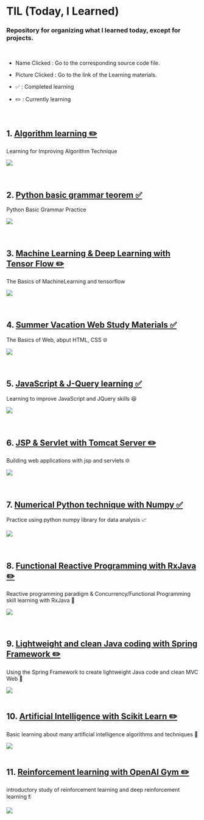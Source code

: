 # TIL (Today, I Learned)


### Repository for organizing what I learned today, except for projects.

<br>

* Name Clicked : Go to the corresponding source code file.

* Picture Clicked : Go to the link of the Learning materials.

* ✅ : Completed learning
* ✏️ : Currently learning

<br>

## 1. [Algorithm learning ✏️](https://github.com/gusdnd852/TIL/tree/master/Algorithm) 
Learning for Improving Algorithm Technique

<a href="https://www.acmicpc.net">
<img src="https://user-images.githubusercontent.com/38183241/43683763-736ff3a6-98cd-11e8-8114-20636ac0f3a2.jpg"/></a>

<br>
<br>
<br>

## 2. [Python basic grammar teorem ✅](https://github.com/gusdnd852/TIL/tree/master/PythonPractice) 
Python Basic Grammar Practice

<a href="https://www.youtube.com/watch?v=c2mpe9Xcp0I&list=PLGPF8gvWLYyrkF85itdBHaOLSVbtdzBww">
<img src="https://user-images.githubusercontent.com/38183241/46157530-e369d380-c2b6-11e8-9a5f-f4c8d9951155.png"/></a>

<br>
<br>
<br>

## 3. [Machine Learning & Deep Learning with Tensor Flow ✏️](https://github.com/gusdnd852/TIL/tree/master/MachineLearning)
The Basics of MachineLearning and tensorflow  

<a href="https://www.youtube.com/watch?v=BS6O0zOGX4E&list=PLlMkM4tgfjnLSOjrEJN31gZATbcj_MpUm">
<img src="https://user-images.githubusercontent.com/38183241/46157492-c9c88c00-c2b6-11e8-8a3a-dc694a1d395f.png"/></a>

<br>
<br>
<br>


## 4. [Summer Vacation Web Study Materials ✅](https://github.com/gusdnd852/TIL/tree/master/WebStudy) 
The Basics of Web, abput HTML, CSS 🌐

<a href="https://user-images.githubusercontent.com/38183241/43683747-11002b0a-98cd-11e8-9f94-7ff719969164.jpg">
<img src="https://user-images.githubusercontent.com/38183241/46157441-ad2c5400-c2b6-11e8-8a0a-354ed425392d.png"/></a>

<br>
<br>
<br>


## 5. [JavaScript & J-Query learning ✅](https://github.com/gusdnd852/Today-I-Learned/tree/master/JQuery)
Learning to improve JavaScript and JQuery skills 😆

<a href="https://www.youtube.com/watch?v=jR2zWjCT2XI&list=PLG7te9eYUi7vnribGociCy0Z-yD9Q8hwT&index=1">
<img src="https://user-images.githubusercontent.com/38183241/46162059-309f7280-c2c2-11e8-8f18-c5605f0e3294.png"/></a>

<br>
<br>
<br>

## 6. [JSP & Servlet with Tomcat Server ✏️](https://github.com/gusdnd852/Today-I-Learned/tree/master/JavaWeb)
Building web applications with jsp and servlets 🌐

<a href="https://www.youtube.com/watch?v=APJAJeePl4g&list=PLYBmkgNU_x7Zj0nCzt5D0qV33C_rU1NK2">
<img src="https://user-images.githubusercontent.com/38183241/46162209-93910980-c2c2-11e8-8c5f-75633287f593.png"/></a>

<br>
<br>
<br>

## 7. [Numerical Python technique with Numpy ✅](https://github.com/gusdnd852/Today-I-Learned/tree/master/Rx)
Practice using python numpy library for data analysis 📈

<a href="https://www.youtube.com/watch?v=aHthqCgsSFs&list=PLBHVuYlKEkULZLnKLzRq1CnNBOBlBTkqp/">
<img src="https://user-images.githubusercontent.com/38183241/46241369-24ff9900-c3f3-11e8-8260-76be5006046b.png"/></a>

<br>
<br>
<br>

## 8. [Functional Reactive Programming with RxJava ✏️](https://github.com/gusdnd852/Today-I-Learned/tree/master/Rx)
Reactive programming paradigm & Concurrency/Functional Programming skill learning with RxJava 👾

<a href="https://academy.realm.io/kr/posts/mobilization-hugo-visser-rxjava-for-rest-of-us//">
<img src="https://user-images.githubusercontent.com/38183241/46539573-d326a980-c8f1-11e8-9799-2e5a5be8e8dc.png"/></a>

<br>
<br>
<br>

## 9. [Lightweight and clean Java coding with Spring Framework ✏️](https://github.com/gusdnd852/Today-I-Learned/tree/master/Spring)
Using the Spring Framework to create lightweight Java code and clean MVC Web 🍃

<a href="https://www.youtube.com/watch?v=CsOrR-4nH-s&list=PLPvokKzUkaLeiLUDKpqRdP8jtLU8lLKgR&index=1/">
<img src="https://user-images.githubusercontent.com/38183241/46541284-914c3200-c8f6-11e8-9842-c51d043775b2.png"/></a>

<br>
<br>

## 10. [Artificial Intelligence with Scikit Learn ✏️](https://github.com/gusdnd852/Today-I-Learned/tree/master/ArtificialIntelligence)
Basic learning about many artificial intelligence algorithms and techniques 🤖

<a href="https://blog.naver.com/PostView.nhn?blogId=samsjang&logNo=220908155111&categoryNo=87&parentCategoryNo=0&viewDate=&currentPage=4&postListTopCurrentPage=&from=postList&userTopListOpen=true&userTopListCount=10&userTopListManageOpen=false&userTopListCurrentPage=4/">
<img src="https://user-images.githubusercontent.com/38183241/46541336-b5a80e80-c8f6-11e8-8baa-9030e0744787.png"/></a>


<br>
<br>

## 11. [Reinforcement learning with OpenAI Gym ✏️](https://github.com/gusdnd852/Today-I-Learned/tree/master/ReinforcementLearning)
introductory study of reinforcement learning and deep reinforcement learning ❗️❕

<a href="https://www.youtube.com/watch?v=dZ4vw6v3LcA&list=PLlMkM4tgfjnKsCWav-Z2F-MMFRx-2gMGG/">
<img src="https://user-images.githubusercontent.com/38183241/46541239-66fa7480-c8f6-11e8-93e3-b2c5cdd74633.png"/></a>

<br>
<br>
